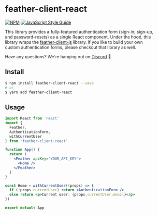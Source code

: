 # feather-client-react

[![NPM](https://img.shields.io/npm/v/feather-client-react.svg)](https://www.npmjs.com/package/feather-client-react) [![JavaScript Style Guide](https://img.shields.io/badge/code_style-standard-brightgreen.svg)](https://standardjs.com)

This library provides a fully-featured authentication form (sign-in, sign-up, and password-resets) as a single React component. Under the hood, this library wraps the [feather-client-js](https://github.com/feather-id/feather-client-js) library. If you like to build your own custom authentication forms, please checkout that library as well.

Have any questions? We're hanging out on [Discord](https://discord.gg/S55amqV) 👋

## Install

```sh
$ npm install feather-client-react --save
# or
$ yarn add feather-client-react
```

## Usage

```jsx
import React from 'react'
import {
  Feather,
  AuthenticationForm,
  withCurrentUser
} from 'feather-client-react'

function App() {
  return (
    <Feather apiKey='YOUR_API_KEY'>
      <Home />
    </Feather>
  )
}

const Home = withCurrentUser((props) => {
  if (!props.currentUser) return <AuthenticationForm />
  else return <p>Current user: {props.currentUser.email}</p>
})

export default App
```
